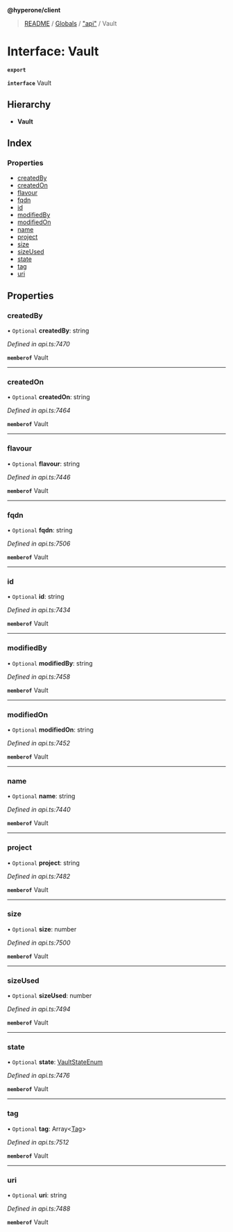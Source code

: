 **@hyperone/client**

> [README](../README.md) / [Globals](../globals.md) / ["api"](../modules/_api_.md) / Vault

# Interface: Vault

**`export`** 

**`interface`** Vault

## Hierarchy

* **Vault**

## Index

### Properties

* [createdBy](_api_.vault.md#createdby)
* [createdOn](_api_.vault.md#createdon)
* [flavour](_api_.vault.md#flavour)
* [fqdn](_api_.vault.md#fqdn)
* [id](_api_.vault.md#id)
* [modifiedBy](_api_.vault.md#modifiedby)
* [modifiedOn](_api_.vault.md#modifiedon)
* [name](_api_.vault.md#name)
* [project](_api_.vault.md#project)
* [size](_api_.vault.md#size)
* [sizeUsed](_api_.vault.md#sizeused)
* [state](_api_.vault.md#state)
* [tag](_api_.vault.md#tag)
* [uri](_api_.vault.md#uri)

## Properties

### createdBy

• `Optional` **createdBy**: string

*Defined in api.ts:7470*

**`memberof`** Vault

___

### createdOn

• `Optional` **createdOn**: string

*Defined in api.ts:7464*

**`memberof`** Vault

___

### flavour

• `Optional` **flavour**: string

*Defined in api.ts:7446*

**`memberof`** Vault

___

### fqdn

• `Optional` **fqdn**: string

*Defined in api.ts:7506*

**`memberof`** Vault

___

### id

• `Optional` **id**: string

*Defined in api.ts:7434*

**`memberof`** Vault

___

### modifiedBy

• `Optional` **modifiedBy**: string

*Defined in api.ts:7458*

**`memberof`** Vault

___

### modifiedOn

• `Optional` **modifiedOn**: string

*Defined in api.ts:7452*

**`memberof`** Vault

___

### name

• `Optional` **name**: string

*Defined in api.ts:7440*

**`memberof`** Vault

___

### project

• `Optional` **project**: string

*Defined in api.ts:7482*

**`memberof`** Vault

___

### size

• `Optional` **size**: number

*Defined in api.ts:7500*

**`memberof`** Vault

___

### sizeUsed

• `Optional` **sizeUsed**: number

*Defined in api.ts:7494*

**`memberof`** Vault

___

### state

• `Optional` **state**: [VaultStateEnum](../enums/_api_.vaultstateenum.md)

*Defined in api.ts:7476*

**`memberof`** Vault

___

### tag

• `Optional` **tag**: Array\<[Tag](_api_.tag.md)>

*Defined in api.ts:7512*

**`memberof`** Vault

___

### uri

• `Optional` **uri**: string

*Defined in api.ts:7488*

**`memberof`** Vault

